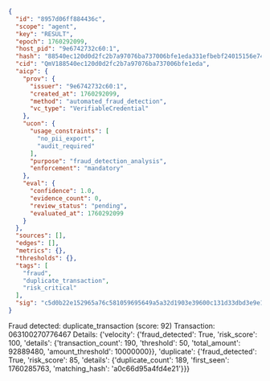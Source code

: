 ```json
{
  "id": "8957d06ff884436c",
  "scope": "agent",
  "key": "RESULT",
  "epoch": 1760292099,
  "host_pid": "9e6742732c60:1",
  "hash": "88540ec120d0d2fc2b7a97076ba737006bfe1eda331efbebf24015156e745508",
  "cid": "QmV188540ec120d0d2fc2b7a97076ba737006bfe1eda",
  "aicp": {
    "prov": {
      "issuer": "9e6742732c60:1",
      "created_at": 1760292099,
      "method": "automated_fraud_detection",
      "vc_type": "VerifiableCredential"
    },
    "ucon": {
      "usage_constraints": [
        "no_pii_export",
        "audit_required"
      ],
      "purpose": "fraud_detection_analysis",
      "enforcement": "mandatory"
    },
    "eval": {
      "confidence": 1.0,
      "evidence_count": 0,
      "review_status": "pending",
      "evaluated_at": 1760292099
    }
  },
  "sources": [],
  "edges": [],
  "metrics": {},
  "thresholds": {},
  "tags": [
    "fraud",
    "duplicate_transaction",
    "risk_critical"
  ],
  "sig": "c5d0b22e152965a76c581059695649a5a32d1903e39600c131d33dbd3e9e1f22"
}
```

Fraud detected: duplicate_transaction (score: 92)
Transaction: 063100270776467
Details: {'velocity': {'fraud_detected': True, 'risk_score': 100, 'details': {'transaction_count': 190, 'threshold': 50, 'total_amount': 92889480, 'amount_threshold': 10000000}}, 'duplicate': {'fraud_detected': True, 'risk_score': 85, 'details': {'duplicate_count': 189, 'first_seen': 1760285763, 'matching_hash': 'a0c66d95a4fd4e21'}}}